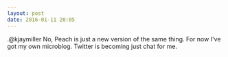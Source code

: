 ```yaml
---
layout: post
date: 2016-01-11 20:05
---
```

.@kjaymiller No, Peach is just a new version of the same thing. For now I've got my own microblog. Twitter is becoming just chat for me.
